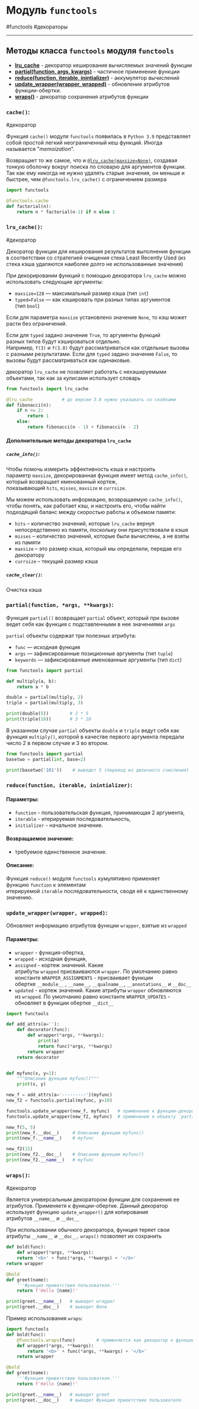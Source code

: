 # Модуль `functools`
#functools #декораторы
***
## Методы класса `functools` модуля `functools`
- **[lru_cache](#lru_cache)** - декоратор кеширования вычисляемых значений функции
- **[partial(function, args, kwargs)](#partial%20function%20args%20kwargs)** - частичное применение функции
- **[reduce(function, iterable, inintializer)](#reduce%20function%20iterable%20inintializer)** - аккумулятор вычислений
- **[update_wrapper(wrapper, wrapped)](#update_wrapper%20wrapper%20wrapped)** - обновление атрибутов функции-обертки. 
- **[wraps()](#wraps)** - декоратор сохранения атрибутов функции

### `cache()`:
#декоратор

Функция `cache()` модуля `functools` появилась в `Python 3.9` представляет собой простой легкий неограниченный кеш функций. Иногда называется "_memoization_".

Возвращает то же самое, что и [`@lru_cache(maxsize=None)`](https://docs-python.ru/standart-library/modul-functools-python/dekorator-lru-cache-modulja-functools/ "Декоратор @lru_cache() модуля functools в Python."), создавая тонкую оболочку вокруг поиска по словарю для аргументов функции. Так как ему никогда не нужно удалять старые значения, он меньше и быстрее, чем `@functools.lru_cache()` с ограничением размера

```python
import functools

@functools.cache
def factorial(n):
    return n * factorial(n-1) if n else 1
```

### `lru_cache()`:
#декоратор 

Декоратор функции для кеширования результатов выполнения функции в соответствии со стратегией очищения стека Least Recently Used (из стека кэша удаляются наиболее долго не использованные значения)

При декорировании функций с помощью декоратора `lru_cache` можно использовать следующие аргументы:
-   `maxsize=128` — максимальный размер кэша (тип `int`)
-   `typed=False` — как кэшировать при разных типах аргументов (тип `bool`)

Если для параметра `maxsize` установлено значение `None`, то кэш может расти без ограничений.

Если для `typed` задано значение `True`, то аргументы функций разных типов будут кэшироваться отдельно. Например, `f(3)` и `f(3.0)` будут рассматриваться как отдельные вызовы с разными результатами. Если для `typed` задано значение `False`, то вызовы будут рассматриваться как одинаковые.

декоратор `lru_cache` не позволяет работать с нехэшируемыми объектами, так как за кулисами использует словарь

```python
from functools import lru_cache 

@lru_cache           # до версии 3.8 нужно указывать со скобками 
def fibonacci(n): 
	if n <= 2: 
		return 1 
	else: 
		return fibonacci(n - 1) + fibonacci(n - 2)
```

#### Дополнительные методы декоратора `lru_cache`

##### `cache_info()`:
Чтобы помочь измерить эффективность кэша и настроить параметр `maxsize`, декорированная функция имеет метод `cache_info()`, который возвращает именованный кортеж, показывающий `hits`, `misses`, `maxsize` и `currsize`.

Мы можем использовать информацию, возвращаемую `cache_info()`, чтобы понять, как работает кэш, и настроить его, чтобы найти подходящий баланс между скоростью работы и объемом памяти:

-   `hits` – количество значений, которые `lru_cache` вернул непосредственно из памяти, поскольку они присутствовали в кэше
-   `misses` – количество значений, которые были вычислены, а не взяты из памяти
-   `maxsize` – это размер кэша, который мы определили, передав его декоратору
-   `currsize` – текущий размер кэша

##### `cache_clear()`:
Очистка кэша

### `partial(function, *args, **kwargs)`:
Функция `partial()` возвращает `partial` объект, который при вызове ведет себя как функция c подставленными в нее значениями `args`

`partial` объекты содержат три полезных атрибута:
-   `func` — исходная функция
-   `args` — зафиксированные позиционные аргументы (тип `tuple`)
-   `keywords` — зафиксированные именованные аргументы (тип `dict`)

```python
from functools import partial

def multiply(a, b):
    return a * b

double = partial(multiply, 2)
triple = partial(multiply, 3)

print(double(5))        # 2 * 5
print(triple(10))       # 3 * 10
```

В указанном случае `partial` объекты `double` и `triple` ведут себя как функция `multiply()`, которой в качестве первого аргумента передали число 2 в первом случае и 3 во втором. 

```python
from functools import partial 
basetwo = partial(int, base=2) 

print(basetwo('101'))    # выведет 5 (перевод из двоичного счисления)
```

### `reduce(function, iterable, inintializer)`:
#### Параметры:

-   `function` - пользовательская функция, принимающая 2 аргумента,
-   `iterable` - итерируемая последовательность,
-   `initializer` - начальное значение.

#### Возвращаемое значение:
-   требуемое единственное значение.

#### Описание:

Функция `reduce()` модуля `functools` кумулятивно применяет функцию `function` к элементам итерируемой `iterable` последовательности, сводя её к единственному значению.

### `update_wrapper(wrapper, wrapped)`:
Обновляет информацию атрибутов функции `wrapper`, взятые из `wrapped`
#### Параметры:
-   `wrapper` - функция-обертка,
-   `wrapped` - исходная функция,
-   `assigned` - кортеж значений. Какие атрибуты `wrapped` присваиваются `wrapper`. По умолчанию равно константе `WRAPPER_ASSIGNMENTS` - присваивает функции обертке `__module__` , `__name__`, `__qualname__`, `__annotations__` и `__doc__` 
-   `updated` - кортеж значений. Какие атрибуты `wrapper` обновляются из `wrapped`. По умолчанию равно константе  `WRAPPER_UPDATES` - обновляет в функции обертке `__dict__`

```python
import functools

def add_attrs(a=''):
    def decorator(func):
        def wrapper(*args, **kwargs):
            print(a)
            return func(*args, **kwargs)
        return wrapper
    return decorator


def myfunc(x, y=1):
    """Описание функции myfunc()"""
    print(x, y)

new_f = add_attrs(a='---------')(myfunc)
new_f2 = functools.partial(myfunc, y=10)

functools.update_wrapper(new_f, myfunc)   # применение к функции-декоратору
functools.update_wrapper(new_f2, myfunc)  # применение к объекту `partial`

new_f(5, 5)
print(new_f.__doc__)     # Описание функции myfunc()
print(new_f.__name__)    # myfunc

new_f2(15)
print(new_f2.__doc__)    # Описание функции myfunc()
print(new_f2.__name__)   # myfunc
```


### `wraps()`:
#декоратор

Является универсальным декоратором функции для сохранения ее атрибутов. Применяетя к функции-обертке. Данный декоратор использует функцию `update_wrapper()` для копирования атрибутов `__name__` и `__doc__`

При использовании обычного декоратора, функция теряет свои атрибуты `__name__` и `__doc__`. `wraps()` позволяет их сохранить
```python
def bold(func): 
	def wrapper(*args, **kwargs): 
	return '<b>' + func(*args, **kwargs) + '</b>' 
return wrapper 

@bold 
def greet(name): 
	'''Функция приветствия пользователя.''' 
	return f'Hello {name}!' 

print(greet.__name__)   # выведет wrapper
print(greet.__doc__)    # выведет None
```

Пример использования `wraps`:
```python
import functools 
def bold(func): 
	@functools.wraps(func)        # применяется как декоратор к функции-обертке
	def wrapper(*args, **kwargs): 
		return '<b>' + func(*args, **kwargs) + '</b>' 
	return wrapper 

@bold 
def greet(name): 
	'''Функция приветствие пользователя.''' 
	return f'Hello {name}!' 

print(greet.__name__)   # выведет greet
print(greet.__doc__)    # выведет Функция приветствие пользователя.
```